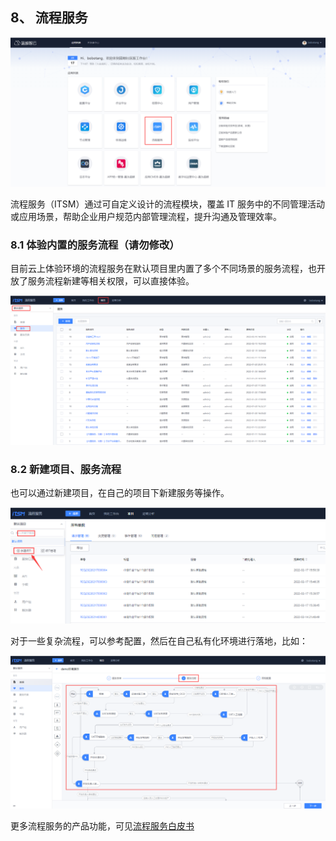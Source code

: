 ## 8、 流程服务
![](./assets/2022-02-18-17-51-44.png)

流程服务（ITSM）通过可自定义设计的流程模块，覆盖 IT 服务中的不同管理活动或应用场景，帮助企业用户规范内部管理流程，提升沟通及管理效率。
### 8.1 体验内置的服务流程（请勿修改）

目前云上体验环境的流程服务在默认项目里内置了多个不同场景的服务流程，也开放了服务流程新建等相关权限，可以直接体验。

![](./assets/2022-02-18-17-51-53.png)

### 8.2 新建项目、服务流程

也可以通过新建项目，在自己的项目下新建服务等操作。

![](./assets/2022-02-18-17-52-10.png)

对于一些复杂流程，可以参考配置，然后在自己私有化环境进行落地，比如：

![](./assets/2022-02-18-17-52-17.png)

更多流程服务的产品功能，可见[流程服务白皮书](https://bk.tencent.com/docs/document/6.0/145/6623)
